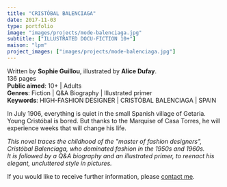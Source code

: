 ```yaml
---
title: "CRISTÓBAL BALENCIAGA"
date: 2017-11-03
type: portfolio
image: "images/projects/mode-balenciaga.jpg"
subtitle: ["ILLUSTRATED DOCU-FICTION 10+"]
maison: "lpm"
project_images: ["images/projects/mode-balenciaga.jpg"]
---
```


Written by **Sophie Guillou**, illustrated by **Alice Dufay**.   
136 pages   
**Public aimed**: 10+ | Adults   
**Genres**: Fiction | Q&A Biography | Illustrated primer      
**Keywords**: HIGH-FASHION DESIGNER | CRISTÓBAL BALENCIAGA | SPAIN          


In July 1906, everything is quiet in the small Spanish village of Getaria. Young Cristóbal is bored.
But thanks to the Marquise of Casa Torres, he will experience weeks that will change his life.


*This novel traces the childhood of the "master of fashion designers", Cristóbal Balenciaga, who dominated fashion in the 1950s and 1960s.*    
*It is followed by a Q&A biography and an illustrated primer, to reenact his elegant, uncluttered style in pictures.*





If you would like to receive further information, please [contact me](mailto:melanie.guillaumin.edition@gmail.com).

